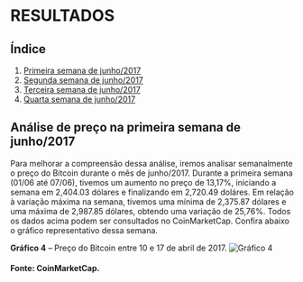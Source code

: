 # <a name="fundamentacao">RESULTADOS</a>

## Índice

1. [Primeira semana de junho/2017](#primeira)
1. [Segunda semana de junho/2017](#segunda)
1. [Terceira semana de junho/2017](#terceira)
1. [Quarta semana de junho/2017](#quarta)

## <a name="primeira">Análise de preço na primeira semana de junho/2017</a>

Para melhorar a compreensão dessa análise, iremos analisar semanalmente o preço do Bitcoin durante o mês de junho/2017. Durante a primeira semana (01/06 até 07/06), tivemos um aumento no preço de 13,17%, iniciando a semana em 2,404.03 dólares e finalizando em 2,720.49 doláres. Em relação à variação máxima na semana, tivemos uma mínima de 2,375.87 dólares e uma máxima de 2,987.85 dólares, obtendo uma variação de 25,76%. Todos os dados acima podem ser consultados no CoinMarketCap. Confira abaixo o gráfico representativo dessa semana.

**Gráfico 4** – Preço do Bitcoin entre 10 e 17 de abril de 2017.
![Gráfico 4](../files/images/grafico4.png)
#### Fonte: CoinMarketCap.
